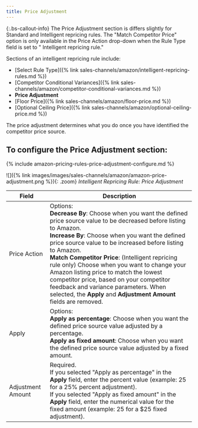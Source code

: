 ```yaml
---
title: Price Adjustment
---
```



{:.bs-callout-info}
The Price Adjustment section is differs slightly for Standard and Intelligent repricing rules. The "Match Competitor Price" option is only available in the Price Action drop-down when the Rule Type field is set to " Intelligent repricing rule."

Sections of an intelligent repricing rule include:

- [Select Rule Type]({% link sales-channels/amazon/intelligent-repricing-rules.md %})
- [Competitor Conditional Variances]({% link sales-channels/amazon/competitor-conditional-variances.md %})
- **Price Adjustment**
- [Floor Price]({% link sales-channels/amazon/floor-price.md %})
- [Optional Ceiling Price]({% link sales-channels/amazon/optional-ceiling-price.md %})

The price adjustment determines what you do once you have identified the competitor price source.

## To configure the Price Adjustment section:

{% include amazon-pricing-rules-price-adjustment-configure.md %}

![]({% link images/images/sales-channels/amazon/amazon-price-adjustment.png %}){: .zoom}
_Intelligent Repricing Rule: Price Adjustment_

|Field|Description|
|---|---|
|Price Action|Options:<br>**Decrease By**: Choose when you want the defined price source value to be decreased before listing to Amazon.<br>**Increase By**: Choose when you want the defined price source value to be increased before listing to Amazon.<br>**Match Competitor Price**: (Intelligent repricing rule only) Choose when you want to change your Amazon listing price to match the lowest competitor price, based on your competitor feedback and variance parameters. When selected, the **Apply** and **Adjustment Amount** fields are removed.|
|Apply|Options:<br>**Apply as percentage**: Choose when you want the defined price source value adjusted by a percentage.<br>**Apply as fixed amount**: Choose when you want the defined price source value adjusted by a fixed amount.|
|Adjustment Amount|Required.<br>If you selected "Apply as percentage" in the **Apply** field, enter the percent value (example: 25 for a 25% percent adjustment).<br>If you selected "Apply as fixed amount" in the **Apply** field, enter the numerical value for the fixed amount (example: 25 for a $25 fixed adjustment).|
